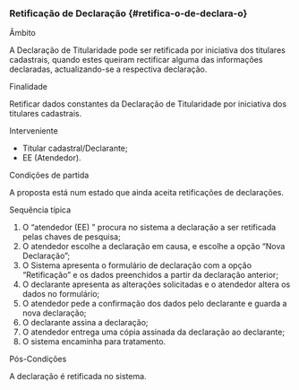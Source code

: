 ### Retificação de Declaração {#retifica-o-de-declara-o}

Âmbito

A Declaração de Titularidade pode ser retificada por iniciativa dos titulares cadastrais, quando estes queiram rectificar alguma das informações declaradas, actualizando-se a respectiva declaração.

Finalidade

Retificar dados constantes da Declaração de Titularidade por iniciativa dos titulares cadastrais.

Interveniente

* Titular cadastral/Declarante;
* EE \(Atendedor\).

Condições de partida

A proposta está num estado que ainda aceita retificações de declarações.

Sequência típica

1. O “atendedor \(EE\) ” procura no sistema a declaração a ser retificada pelas chaves de pesquisa;
2. O atendedor escolhe a declaração em causa, e escolhe a opção “Nova Declaração”;
3. O Sistema apresenta o formulário de declaração com a opção “Retificação” e os dados preenchidos a partir da declaração anterior;
4. O declarante apresenta as alterações solicitadas e o atendedor altera os dados no formulário;
5. O atendedor pede a confirmação dos dados pelo declarante e guarda a nova declaração;
6. O declarante assina a declaração;
7. O atendedor entrega uma cópia assinada da declaração ao declarante;
8. O sistema encaminha para tratamento.

Pós-Condições

A declaração é retificada no sistema.



